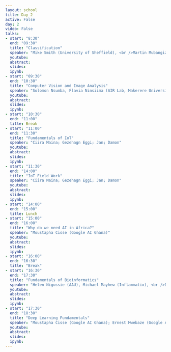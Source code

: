 ```yaml
---
layout: school
title: Day 2
active: False
day: 2
video: False
talks:
- start: "8:30"
  end: "09:30"
  title: "Classification"
  speaker: "Mike Smith (University of Sheffield), <br />Martin Mubangizi(Pulse Lab Kampala)"
  youtube:
  abstract:
  slides: 
  ipynb:
- start: "09:30"
  end: "10:30"
  title: "Computer Vision and Image Analysis"
  speaker: "Solomon Nsumba, Flavia Ninsiima (AIR Lab, Makerere University)"
  youtube:
  abstract:
  slides: 
  ipynb:
- start: "10:30"
  end: "11:00"
  title: Break
- start: "11:00"
  end: "11:30"
  title: "Fundamentals of IoT"
  speaker: "Ciira Maina; Gezehagn Eggi; Jan; Damon"
  youtube:
  abstract:
  slides:
  ipynb:
- start: "11:30"
  end: "14:00"
  title: "IoT Field Work"
  speaker: "Ciira Maina; Gezehagn Eggi; Jan; Damon"
  youtube:
  abstract:
  slides:
  ipynb:
- start: "14:00"
  end: "15:00"
  title: Lunch
- start: "15:00"
  end: "16:00"
  title: "Why do we need AI in Africa?"
  speaker: "Moustapha Cisse (Google AI Ghana)"
  youtube:
  abstract:
  slides: 
  ipynb:
- start: "16:00"
  end: "16:30"
  title: "Break"
- start: "16:30"
  end: "17:30"
  title: "Fundamentals of Bioinformatics"
  speaker: "Helen Nigussie (AAU), Michael Mayhew (Inflammatix), <br />Dina Machuve (NM-AIST)"
  youtube:
  abstract:
  slides: 
  ipynb: 
- start: "17:30"
  end: "18:30"
  title: "Deep Learning Fundamentals"
  speaker: "Moustapha Cisse (Google AI Ghana); Ernest Mwebaze (Google AI Ghana);<br /> Ben Akera (AIR Lab, Makerere University)"
  youtube:
  abstract:
  slides: 
  ipynb:
---
```

